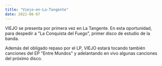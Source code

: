 ```yaml
---
title: "Viejo-en-La-Tangente"
date: 2022-06-07
---
```


VIEJO se presenta por primera vez en La Tangente. En esta oportunidad, para despedir a "La Conquista del Fuego", primer disco de estudio de la banda.

Además del obligado repaso por el LP, VIEJO estará tocando también canciones del EP "Entre Mundos" y adelantando en vivo algunas canciones del próximo disco.
